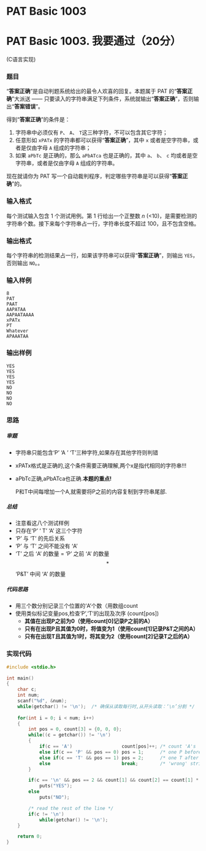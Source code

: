 # PAT Basic 1003

# PAT Basic 1003. 我要通过（20分）

 (C语言实现)
<!--more-->

### 题目

“**答案正确**”是自动判题系统给出的最令人欢喜的回复。本题属于 PAT 的“**答案正确**”大派送 —— 只要读入的字符串满足下列条件，系统就输出“**答案正确**”，否则输出“**答案错误**”。

得到“**答案正确**”的条件是：

1. 字符串中必须仅有 `P`、 `A`、 `T`这三种字符，不可以包含其它字符；
2. 任意形如 `xPATx` 的字符串都可以获得“**答案正确**”，其中 `x` 或者是空字符串，或者是仅由字母 `A` 组成的字符串；
3. 如果 `aPbTc` 是正确的，那么 `aPbATca` 也是正确的，其中 `a`、 `b`、 `c` 均或者是空字符串，或者是仅由字母 `A` 组成的字符串。

现在就请你为 PAT 写一个自动裁判程序，判定哪些字符串是可以获得“**答案正确**”的。



### 输入格式

每个测试输入包含 1 个测试用例。第 1 行给出一个正整数 *n* (<10)，是需要检测的字符串个数。接下来每个字符串占一行，字符串长度不超过 100，且不包含空格。



### 输出格式

每个字符串的检测结果占一行，如果该字符串可以获得“**答案正确**”，则输出 `YES`，否则输出 `NO`。。



### 输入样例

```
8
PAT
PAAT
AAPATAA
AAPAATAAAA
xPATx
PT
Whatever
APAAATAA
```

### 输出样例

```
YES
YES
YES
YES
NO
NO
NO
NO
```



### 思路

##### 审题

- 字符串只能包含‘P’ ‘A ’ ‘T’三种字符,如果存在其他字符则判错

- xPATx格式是正确的,这个条件需要正确理解,两个x是指代相同的字符串!!!

- aPbTc正确,aPbATca也正确.**本题的重点!**

  P和T中间每增加一个A,就需要将P之前的内容复制到字符串尾部.

##### 总结

- 注意看这八个测试样例
- 只存在‘P’ ‘ T’ ‘A’ 这三个字符
- ‘P’ 与 ‘T’ 的先后关系
- ‘P’ 与 ‘T’ 之间不能没有 ‘A’
- ‘T’ 之后 ‘A’ 的数量 =  ‘P’ 之前 ‘A’ 的数量 $$ * $$ ‘P&T’ 中间 ‘A’ 的数量

##### 代码思路

- 用三个数分别记录三个位置的‘A’个数（用数组count
- 使用类似标记变量pos,检查‘P’,‘T’的出现及次序 (count[pos])
  - **其值在出现P之前为0（使用count[0]记录P之前的A）**
  - **只有在出现P且其值为0时，将值变为1（使用count[1]记录P&T之间的A）**
  - **只有在出现T且其值为1时，将其变为2（使用count[2]记录T之后的A）**

### 实现代码

```c
#include <stdio.h>

int main()
{
    char c;
    int num;
    scanf("%d", &num);
    while(getchar() != '\n');  /* 确保从读取每行时,从开头读取：‘\n’分割 */
    
    for(int i = 0; i < num; i++)
    {
        int pos = 0, count[3] = {0, 0, 0};
        while((c = getchar()) != '\n')
        {
            if(c == 'A')                  count[pos]++; /* count 'A's     */
            else if(c == 'P' && pos == 0) pos = 1;      /* one P before T */
            else if(c == 'T' && pos == 1) pos = 2;      /* one T after P  */
            else                          break;        /* 'wrong' string */
        }

        if(c == '\n' && pos == 2 && count[1] && count[2] == count[1] * count[0]) //见思路
            puts("YES");
        else
            puts("NO");

        /* read the rest of the line */
        if(c != '\n')
            while(getchar() != '\n');
    }

    return 0;
}
```


